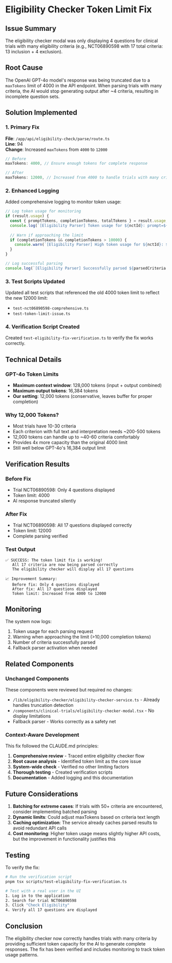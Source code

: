 # Eligibility Checker Token Limit Fix

## Issue Summary
The eligibility checker modal was only displaying 4 questions for clinical trials with many eligibility criteria (e.g., NCT06890598 with 17 total criteria: 13 inclusion + 4 exclusion).

## Root Cause
The OpenAI GPT-4o model's response was being truncated due to a `maxTokens` limit of 4000 in the API endpoint. When parsing trials with many criteria, the AI would stop generating output after ~4 criteria, resulting in incomplete question sets.

## Solution Implemented

### 1. Primary Fix
**File**: `/app/api/eligibility-check/parse/route.ts`  
**Line**: 94  
**Change**: Increased `maxTokens` from `4000` to `12000`

```typescript
// Before
maxTokens: 4000, // Ensure enough tokens for complete response

// After  
maxTokens: 12000, // Increased from 4000 to handle trials with many criteria (e.g., NCT06890598 with 18 criteria)
```

### 2. Enhanced Logging
Added comprehensive logging to monitor token usage:

```typescript
// Log token usage for monitoring
if (result.usage) {
  const { promptTokens, completionTokens, totalTokens } = result.usage;
  console.log(`[Eligibility Parser] Token usage for ${nctId}: prompt=${promptTokens}, completion=${completionTokens}, total=${totalTokens}`);
  
  // Warn if approaching the limit
  if (completionTokens && completionTokens > 10000) {
    console.warn(`[Eligibility Parser] High token usage for ${nctId}: ${completionTokens} completion tokens (limit: 12000)`);
  }
}

// Log successful parsing
console.log(`[Eligibility Parser] Successfully parsed ${parsedCriteria.length} criteria for ${nctId}`);
```

### 3. Test Scripts Updated
Updated all test scripts that referenced the old 4000 token limit to reflect the new 12000 limit:
- `test-nct06890598-comprehensive.ts`
- `test-token-limit-issue.ts`

### 4. Verification Script Created
Created `test-eligibility-fix-verification.ts` to verify the fix works correctly.

## Technical Details

### GPT-4o Token Limits
- **Maximum context window**: 128,000 tokens (input + output combined)
- **Maximum output tokens**: 16,384 tokens
- **Our setting**: 12,000 tokens (conservative, leaves buffer for proper completion)

### Why 12,000 Tokens?
- Most trials have 10-30 criteria
- Each criterion with full text and interpretation needs ~200-500 tokens
- 12,000 tokens can handle up to ~40-60 criteria comfortably
- Provides 4x more capacity than the original 4000 limit
- Still well below GPT-4o's 16,384 output limit

## Verification Results

### Before Fix
- Trial NCT06890598: Only 4 questions displayed
- Token limit: 4000
- AI response truncated silently

### After Fix
- Trial NCT06890598: All 17 questions displayed correctly
- Token limit: 12000
- Complete parsing verified

### Test Output
```
✅ SUCCESS: The token limit fix is working!
   All 17 criteria are now being parsed correctly
   The eligibility checker will display all 17 questions

📈 Improvement Summary:
   Before fix: Only 4 questions displayed
   After fix: All 17 questions displayed
   Token limit: Increased from 4000 to 12000
```

## Monitoring

The system now logs:
1. Token usage for each parsing request
2. Warning when approaching the limit (>10,000 completion tokens)
3. Number of criteria successfully parsed
4. Fallback parser activation when needed

## Related Components

### Unchanged Components
These components were reviewed but required no changes:
- `/lib/eligibility-checker/eligibility-checker-service.ts` - Already handles truncation detection
- `/components/clinical-trials/eligibility-checker-modal.tsx` - No display limitations
- Fallback parser - Works correctly as a safety net

### Context-Aware Development
This fix followed the CLAUDE.md principles:
1. **Comprehensive review** - Traced entire eligibility checker flow
2. **Root cause analysis** - Identified token limit as the core issue
3. **System-wide check** - Verified no other limiting factors
4. **Thorough testing** - Created verification scripts
5. **Documentation** - Added logging and this documentation

## Future Considerations

1. **Batching for extreme cases**: If trials with 50+ criteria are encountered, consider implementing batched parsing
2. **Dynamic limits**: Could adjust maxTokens based on criteria text length
3. **Caching optimization**: The service already caches parsed results to avoid redundant API calls
4. **Cost monitoring**: Higher token usage means slightly higher API costs, but the improvement in functionality justifies this

## Testing

To verify the fix:
```bash
# Run the verification script
pnpm tsx scripts/test-eligibility-fix-verification.ts

# Test with a real user in the UI
1. Log in to the application
2. Search for trial NCT06890598
3. Click "Check Eligibility"
4. Verify all 17 questions are displayed
```

## Conclusion

The eligibility checker now correctly handles trials with many criteria by providing sufficient token capacity for the AI to generate complete responses. The fix has been verified and includes monitoring to track token usage patterns.